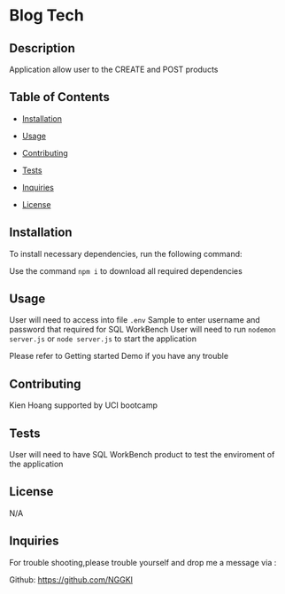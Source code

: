 # Blog Tech

## Description

Application allow user to the CREATE and POST products

## Table of Contents

- [Installation](#installation)

- [Usage](#usage)

- [Contributing](#contributing)

- [Tests](#tests)

- [Inquiries](#Inquiries)

- [License](#License)

## Installation

To install necessary dependencies, run the following command:

Use the command `npm i` to download all required dependencies

## Usage

User will need to access into file `.env` Sample to enter username and password that required for SQL WorkBench
User will need to run `nodemon server.js` or `node server.js` to start the application

Please refer to Getting started Demo if you have any trouble

## Contributing

Kien Hoang supported by UCI bootcamp

## Tests

User will need to have SQL WorkBench product to test the enviroment of the application

## License

N/A

## Inquiries

For trouble shooting,please trouble yourself and drop me a message via :

Github: https://github.com/NGGKI
